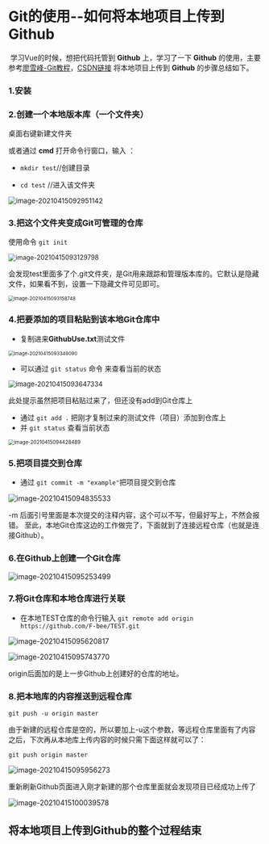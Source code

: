 # Git的使用--如何将本地项目上传到Github

​	    学习Vue的时候，想把代码托管到 **Github** 上，学习了一下 **Github** 的使用，主要参考[廖雪峰-Git教程](https://www.liaoxuefeng.com/wiki/896043488029600)，[CSDN链接](https://blog.csdn.net/zamamiro/article/details/70172900) 将本地项目上传到 **Github** 的步骤总结如下。

### 1.安装

### 2.创建一个本地版本库（一个文件夹）

桌面右键新建文件夹

或者通过 **cmd** 打开命令行窗口，输入 ：

+ `mkdir test`//创建目录

+ `cd test` //进入该文件夹

<img src="C:\Users\FTFk\AppData\Roaming\Typora\typora-user-images\image-20210415092951142.png" alt="image-20210415092951142" style="zoom: 95%;" />



### 3.把这个文件夹变成Git可管理的仓库

使用命令 `git init`

<img src="C:\Users\FTFk\AppData\Roaming\Typora\typora-user-images\image-20210415093129798.png" alt="image-20210415093129798" style="zoom: 90%;" />

会发现test里面多了个.git文件夹，是Git用来跟踪和管理版本库的。它默认是隐藏文件，如果看不到，设置一下隐藏文件可见即可。

<img src="C:\Users\FTFk\AppData\Roaming\Typora\typora-user-images\image-20210415093158748.png" alt="image-20210415093158748" style="zoom: 67%;" />

### 4.把要添加的项目粘贴到该本地Git仓库中

- 复制进来**GithubUse.txt**测试文件

<img src="C:\Users\FTFk\AppData\Roaming\Typora\typora-user-images\image-20210415093349090.png" alt="image-20210415093349090" style="zoom:67%;" />

- 可以通过 `git status` 命令 来查看当前的状态

<img src="C:\Users\FTFk\AppData\Roaming\Typora\typora-user-images\image-20210415093647334.png" alt="image-20210415093647334" style="zoom:92%;" />

此处提示虽然把项目粘贴过来了，但还没有add到Git仓库上

- 通过 `git add .` 把刚才复制过来的测试文件（项目）添加到仓库上
- 并 `git status` 查看当前状态

<img src="C:\Users\FTFk\AppData\Roaming\Typora\typora-user-images\image-20210415094428489.png" alt="image-20210415094428489" style="zoom: 70%;" />

### 5.把项目提交到仓库

- 通过 `git commit -m "example"`把项目提交到仓库

![image-20210415094835533](C:\Users\FTFk\AppData\Roaming\Typora\typora-user-images\image-20210415094835533.png)

-m 后面引号里面是本次提交的注释内容，这个可以不写，但最好写上，不然会报错。 至此，本地Git仓库这边的工作做完了，下面就到了连接远程仓库（也就是连接Github）。

### 6.在Github上创建一个Git仓库

![image-20210415095253499](C:\Users\FTFk\AppData\Roaming\Typora\typora-user-images\image-20210415095253499.png)

### 7.将Git仓库和本地仓库进行关联

- 在本地TEST仓库的命令行输入 `git remote add origin https://github.com/F-bee/TEST.git `

![image-20210415095620817](C:\Users\FTFk\AppData\Roaming\Typora\typora-user-images\image-20210415095620817.png)

![image-20210415095743770](C:\Users\FTFk\AppData\Roaming\Typora\typora-user-images\image-20210415095743770.png)

origin后面加的是上一步Github上创建好的仓库的地址。

### 8.把本地库的内容推送到远程仓库

 `git push -u origin master`

​        由于新建的远程仓库是空的，所以要加上-u这个参数，等远程仓库里面有了内容之后，下次再从本地库上传内容的时候只需下面这样就可以了：

`git push origin master`

![image-20210415095956273](C:\Users\FTFk\AppData\Roaming\Typora\typora-user-images\image-20210415095956273.png)

重新刷新Github页面进入刚才新建的那个仓库里面就会发现项目已经成功上传了

![image-20210415100039578](C:\Users\FTFk\AppData\Roaming\Typora\typora-user-images\image-20210415100039578.png)

## 将本地项目上传到Github的整个过程结束